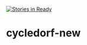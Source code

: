 [![Stories in Ready](https://badge.waffle.io/codefordus/cycledorf-ionic.png?label=ready&title=Ready)](https://waffle.io/codefordus/cycledorf-ionic)
# cycledorf-new
